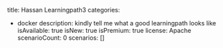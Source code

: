 title: Hassan Learningpath3
categories:
  - docker
description: kindly tell me what a good learningpath looks like
isAvailable: true
isNew: true
isPremium: true
license: Apache
scenarioCount: 0
scenarios: []

